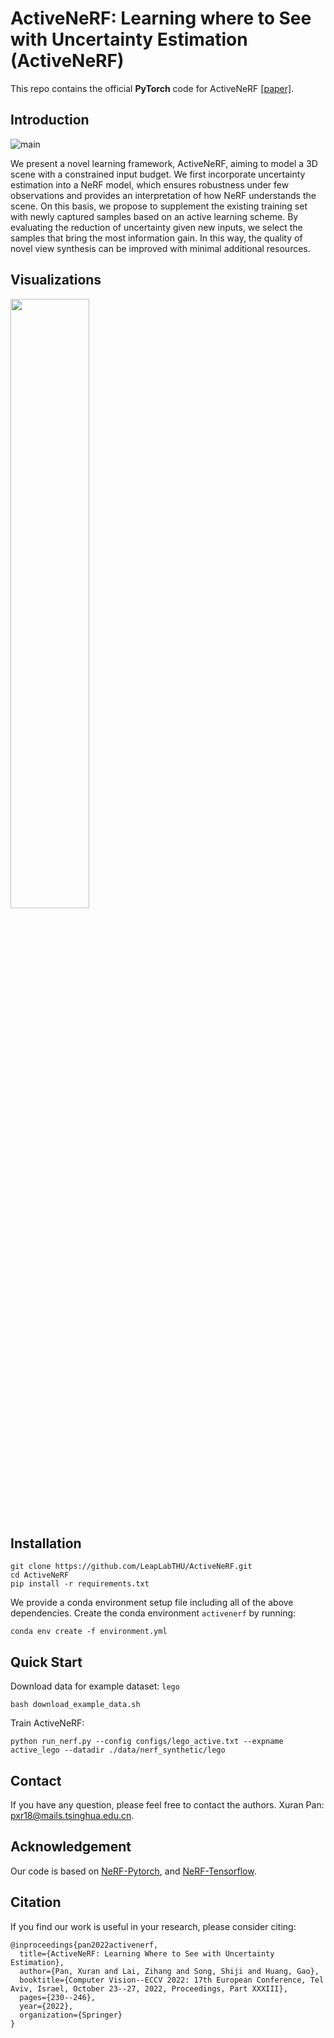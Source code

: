 # ActiveNeRF: Learning where to See with Uncertainty Estimation (ActiveNeRF)
This repo contains the official **PyTorch** code for ActiveNeRF [[paper]](https://xuranpan.plus/publication/activenerf/ActiveNeRF.pdf).

## Introduction

![main](https://xuranpan.plus/publication/activenerf/featured_hu550be0e71574364238dfd641712d84fa_289671_720x2500_fit_q75_h2_lanczos_3.webp)

We present a novel learning framework, ActiveNeRF, aiming to model a 3D scene with a constrained input budget. We first incorporate uncertainty estimation into a NeRF model, which ensures robustness under few observations and provides an interpretation of how NeRF understands the scene. On this basis, we propose to supplement the existing training set with newly captured samples based on an active learning scheme. By evaluating the reduction of uncertainty given new inputs, we select the samples that bring the most information gain. In this way, the quality of novel view synthesis can be improved with minimal additional resources.

## Visualizations

<img src="video/vis.gif" width="50%">


## Installation

```
git clone https://github.com/LeapLabTHU/ActiveNeRF.git
cd ActiveNeRF
pip install -r requirements.txt
```
We provide a conda environment setup file including all of the above dependencies. Create the conda environment `activenerf` by running:
```
conda env create -f environment.yml
```

## Quick Start

Download data for example dataset: `lego`

```
bash download_example_data.sh
```

Train ActiveNeRF:

```
python run_nerf.py --config configs/lego_active.txt --expname active_lego --datadir ./data/nerf_synthetic/lego
```

## Contact

If you have any question, please feel free to contact the authors. Xuran Pan: [pxr18@mails.tsinghua.edu.cn](mailto:pxr18@mails.tsinghua.edu.cn).

## Acknowledgement

Our code is based on [NeRF-Pytorch](https://github.com/yenchenlin/nerf-pytorch), and [NeRF-Tensorflow](https://github.com/bmild/nerf).

## Citation

If you find our work is useful in your research, please consider citing:

```
@inproceedings{pan2022activenerf,
  title={ActiveNeRF: Learning Where to See with Uncertainty Estimation},
  author={Pan, Xuran and Lai, Zihang and Song, Shiji and Huang, Gao},
  booktitle={Computer Vision--ECCV 2022: 17th European Conference, Tel Aviv, Israel, October 23--27, 2022, Proceedings, Part XXXIII},
  pages={230--246},
  year={2022},
  organization={Springer}
}
```
